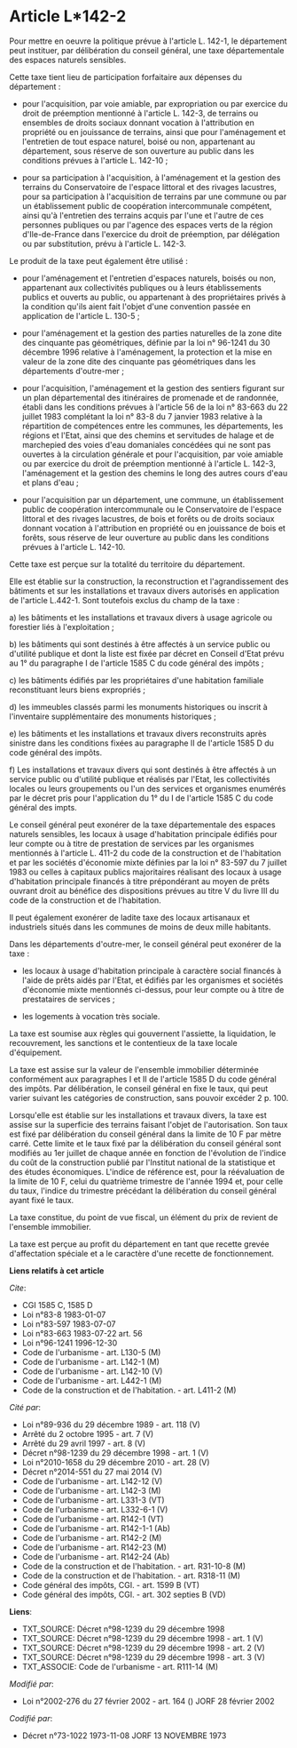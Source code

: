 # Article L*142-2

Pour mettre en oeuvre la politique prévue à l'article L. 142-1, le département peut instituer, par délibération du conseil
général, une taxe départementale des espaces naturels sensibles.

Cette taxe tient lieu de participation forfaitaire aux dépenses du département :

- pour l'acquisition, par voie amiable, par expropriation ou par exercice du droit de préemption mentionné à l'article L.
142-3, de terrains ou ensembles de droits sociaux donnant vocation à l'attribution en propriété ou en jouissance de terrains,
ainsi que pour l'aménagement et l'entretien de tout espace naturel, boisé ou non, appartenant au département, sous réserve de
son ouverture au public dans les conditions prévues à l'article L. 142-10 ;

- pour sa participation à l'acquisition, à l'aménagement et la gestion des terrains du Conservatoire de l'espace littoral et
des rivages lacustres, pour sa participation à l'acquisition de terrains par une commune ou par un établissement public de
coopération intercommunale compétent, ainsi qu'à l'entretien des terrains acquis par l'une et l'autre de ces personnes
publiques ou par l'agence des espaces verts de la région d'Ile-de-France dans l'exercice du droit de préemption, par
délégation ou par substitution, prévu à l'article L. 142-3.

Le produit de la taxe peut également être utilisé :

- pour l'aménagement et l'entretien d'espaces naturels, boisés ou non, appartenant aux collectivités publiques ou à leurs
établissements publics et ouverts au public, ou appartenant à des propriétaires privés à la condition qu'ils aient fait
l'objet d'une convention passée en application de l'article L. 130-5 ;

- pour l'aménagement et la gestion des parties naturelles de la zone dite des cinquante pas géométriques, définie par la loi
n° 96-1241 du 30 décembre 1996 relative à l'aménagement, la protection et la mise en valeur de la zone dite des cinquante pas
géométriques dans les départements d'outre-mer ;

- pour l'acquisition, l'aménagement et la gestion des sentiers figurant sur un plan départemental des itinéraires de
promenade et de randonnée, établi dans les conditions prévues à l'article 56 de la loi n° 83-663 du 22 juillet 1983
complétant la loi n° 83-8 du 7 janvier 1983 relative à la répartition de compétences entre les communes, les départements,
les régions et l'Etat, ainsi que des chemins et servitudes de halage et de marchepied des voies d'eau domaniales concédées
qui ne sont pas ouvertes à la circulation générale et pour l'acquisition, par voie amiable ou par exercice du droit de
préemption mentionné à l'article L. 142-3, l'aménagement et la gestion des chemins le long des autres cours d'eau et plans
d'eau ;

- pour l'acquisition par un département, une commune, un établissement public de coopération intercommunale ou le
Conservatoire de l'espace littoral et des rivages lacustres, de bois et forêts ou de droits sociaux donnant vocation à
l'attribution en propriété ou en jouissance de bois et forêts, sous réserve de leur ouverture au public dans les conditions
prévues à l'article L. 142-10.

Cette taxe est perçue sur la totalité du territoire du département.

Elle est établie sur la construction, la reconstruction et l'agrandissement des bâtiments et sur les installations et travaux
divers autorisés en application de l'article L.442-1. Sont toutefois exclus du champ de la taxe :

a) les bâtiments et les installations et travaux divers à usage agricole ou forestier liés à l'exploitation ;

b) les bâtiments qui sont destinés à être affectés à un service public ou d'utilité publique et dont la liste est fixée par
décret en Conseil d'Etat prévu au 1° du paragraphe I de l'article 1585 C du code général des impôts ;

c) les bâtiments édifiés par les propriétaires d'une habitation familiale reconstituant leurs biens expropriés ;

d) les immeubles classés parmi les monuments historiques ou inscrit à l'inventaire supplémentaire des monuments historiques ;

e) les bâtiments et les installations et travaux divers reconstruits après sinistre dans les conditions fixées au paragraphe
II de l'article 1585 D du code général des impôts.

f) Les installations et travaux divers qui sont destinés à être affectés à un service public ou d'utilité publique et
réalisés par l'Etat, les collectivités locales ou leurs groupements ou l'un des services et organismes enumérés par le décret
pris pour l'application du 1° du I de l'article 1585 C du code général des imp<cb>ts.

Le conseil général peut exonérer de la taxe départementale des espaces naturels sensibles, les locaux à usage d'habitation
principale édifiés pour leur compte ou à titre de prestation de services par les organismes mentionnés à l'article L. 411-2
du code de la construction et de l'habitation et par les sociétés d'économie mixte définies par la loi n° 83-597 du 7 juillet
1983 ou celles à capitaux publics majoritaires réalisant des locaux à usage d'habitation principale financés à titre
prépondérant au moyen de prêts ouvrant droit au bénéfice des dispositions prévues au titre V du livre III du code de la
construction et de l'habitation.

Il peut également exonérer de ladite taxe des locaux artisanaux et industriels situés dans les communes de moins de deux
mille habitants.

Dans les départements d'outre-mer, le conseil général peut exonérer de la taxe :

- les locaux à usage d'habitation principale à caractère social financés à l'aide de prêts aidés par l'Etat, et édifiés par
les organismes et sociétés d'économie mixte mentionnés ci-dessus, pour leur compte ou à titre de prestataires de services ;

- les logements à vocation très sociale.

La taxe est soumise aux règles qui gouvernent l'assiette, la liquidation, le recouvrement, les sanctions et le contentieux de
la taxe locale d'équipement.

La taxe est assise sur la valeur de l'ensemble immobilier déterminée conformément aux paragraphes I et II de l'article 1585 D
du code général des impôts. Par délibération, le conseil général en fixe le taux, qui peut varier suivant les catégories de
construction, sans pouvoir excéder 2 p. 100.

Lorsqu'elle est établie sur les installations et travaux divers, la taxe est assise sur la superficie des terrains faisant
l'objet de l'autorisation. Son taux est fixé par délibération du conseil général dans la limite de 10 F par mètre carré.
Cette limite et le taux fixé par la délibération du conseil général sont modifiés au 1er juillet de chaque année en fonction
de l'évolution de l'indice du coût de la construction publié par l'Institut national de la statistique et des études
économiques. L'indice de référence est, pour la réévaluation de la limite de 10 F, celui du quatrième trimestre de l'année
1994 et, pour celle du taux, l'indice du trimestre précédant la délibération du conseil général ayant fixé le taux.

La taxe constitue, du point de vue fiscal, un élément du prix de revient de l'ensemble immobilier.

La taxe est perçue au profit du département en tant que recette grevée d'affectation spéciale et a le caractère d'une recette
de fonctionnement.

</cb>

**Liens relatifs à cet article**

_Cite_:

  - CGI 1585 C, 1585 D
  - Loi n°83-8 1983-01-07
  - Loi n°83-597 1983-07-07
  - Loi n°83-663 1983-07-22 art. 56
  - Loi n°96-1241 1996-12-30
  - Code de l'urbanisme - art. L130-5 (M)
  - Code de l'urbanisme - art. L142-1 (M)
  - Code de l'urbanisme - art. L142-10 (V)
  - Code de l'urbanisme - art. L442-1 (M)
  - Code de la construction et de l'habitation. - art. L411-2 (M)

_Cité par_:

  - Loi n°89-936 du 29 décembre 1989 - art. 118 (V)
  - Arrêté du 2 octobre 1995 - art. 7 (V)
  - Arrêté du 29 avril 1997 - art. 8 (V)
  - Décret n°98-1239 du 29 décembre 1998 - art. 1 (V)
  - Loi n°2010-1658 du 29 décembre 2010 - art. 28 (V)
  - Décret n°2014-551 du 27 mai 2014 (V)
  - Code de l'urbanisme - art. L142-12 (V)
  - Code de l'urbanisme - art. L142-3 (M)
  - Code de l'urbanisme - art. L331-3 (VT)
  - Code de l'urbanisme - art. L332-6-1 (V)
  - Code de l'urbanisme - art. R142-1 (VT)
  - Code de l'urbanisme - art. R142-1-1 (Ab)
  - Code de l'urbanisme - art. R142-2 (M)
  - Code de l'urbanisme - art. R142-23 (M)
  - Code de l'urbanisme - art. R142-24 (Ab)
  - Code de la construction et de l'habitation. - art. R31-10-8 (M)
  - Code de la construction et de l'habitation. - art. R318-11 (M)
  - Code général des impôts, CGI. - art. 1599 B (VT)
  - Code général des impôts, CGI. - art. 302 septies B (VD)

**Liens**:

  - TXT_SOURCE: Décret n°98-1239 du 29 décembre 1998
  - TXT_SOURCE: Décret n°98-1239 du 29 décembre 1998 - art. 1 (V)
  - TXT_SOURCE: Décret n°98-1239 du 29 décembre 1998 - art. 2 (V)
  - TXT_SOURCE: Décret n°98-1239 du 29 décembre 1998 - art. 3 (V)
  - TXT_ASSOCIE: Code de l'urbanisme - art. R111-14 (M)

_Modifié par_:

  - Loi n°2002-276 du 27 février 2002 - art. 164 () JORF 28 février 2002

_Codifié par_:

  - Décret n°73-1022 1973-11-08 JORF 13 NOVEMBRE 1973
